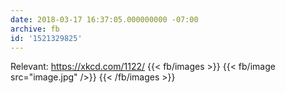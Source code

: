 ```yaml
---
date: 2018-03-17 16:37:05.000000000 -07:00
archive: fb
id: '1521329825'
---
```


Relevant: https://xkcd.com/1122/
{{< fb/images >}}
{{< fb/image src="image.jpg" />}}
{{< /fb/images >}}
